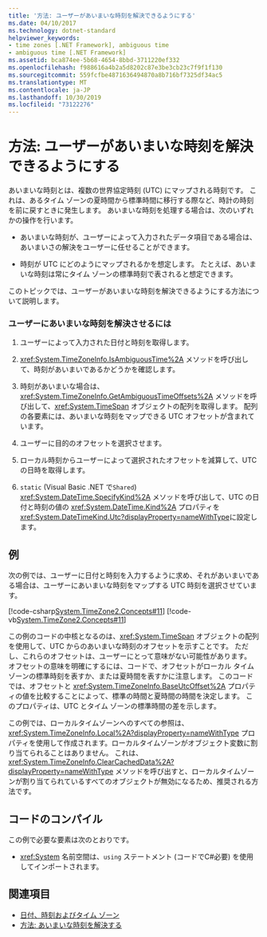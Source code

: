 ```yaml
---
title: '方法: ユーザーがあいまいな時刻を解決できるようにする'
ms.date: 04/10/2017
ms.technology: dotnet-standard
helpviewer_keywords:
- time zones [.NET Framework], ambiguous time
- ambiguous time [.NET Framework]
ms.assetid: bca874ee-5b68-4654-8bbd-3711220ef332
ms.openlocfilehash: f988616a4b2a5d8202c87e3be3cb23c7f9f1f130
ms.sourcegitcommit: 559fcfbe4871636494870a8b716bf7325df34ac5
ms.translationtype: MT
ms.contentlocale: ja-JP
ms.lasthandoff: 10/30/2019
ms.locfileid: "73122276"
---
```

# <a name="how-to-let-users-resolve-ambiguous-times"></a>方法: ユーザーがあいまいな時刻を解決できるようにする

あいまいな時刻とは、複数の世界協定時刻 (UTC) にマップされる時刻です。 これは、あるタイム ゾーンの夏時間から標準時間に移行する際など、時計の時刻を前に戻すときに発生します。 あいまいな時刻を処理する場合は、次のいずれかの操作を行います。

- あいまいな時刻が、ユーザーによって入力されたデータ項目である場合は、あいまいさの解決をユーザーに任せることができます。

- 時刻が UTC にどのようにマップされるかを想定します。 たとえば、あいまいな時刻は常にタイム ゾーンの標準時刻で表されると想定できます。

このトピックでは、ユーザーがあいまいな時刻を解決できるようにする方法について説明します。

### <a name="to-let-a-user-resolve-an-ambiguous-time"></a>ユーザーにあいまいな時刻を解決させるには

1. ユーザーによって入力された日付と時刻を取得します。

2. <xref:System.TimeZoneInfo.IsAmbiguousTime%2A> メソッドを呼び出して、時刻があいまいであるかどうかを確認します。

3. 時刻があいまいな場合は、<xref:System.TimeZoneInfo.GetAmbiguousTimeOffsets%2A> メソッドを呼び出して、<xref:System.TimeSpan> オブジェクトの配列を取得します。 配列の各要素には、あいまいな時刻をマップできる UTC オフセットが含まれています。

4. ユーザーに目的のオフセットを選択させます。

5. ローカル時刻からユーザーによって選択されたオフセットを減算して、UTC の日時を取得します。

6. `static` (Visual Basic .NET で`Shared`) <xref:System.DateTime.SpecifyKind%2A> メソッドを呼び出して、UTC の日付と時刻の値の <xref:System.DateTime.Kind%2A> プロパティを <xref:System.DateTimeKind.Utc?displayProperty=nameWithType>に設定します。

## <a name="example"></a>例

次の例では、ユーザーに日付と時刻を入力するように求め、それがあいまいである場合は、ユーザーにあいまいな時刻をマップする UTC 時刻を選択させています。

[!code-csharp[System.TimeZone2.Concepts#11](../../../samples/snippets/csharp/VS_Snippets_CLR_System/system.TimeZone2.Concepts/CS/TimeZone2Concepts.cs#11)]
[!code-vb[System.TimeZone2.Concepts#11](../../../samples/snippets/visualbasic/VS_Snippets_CLR_System/system.TimeZone2.Concepts/VB/TimeZone2Concepts.vb#11)]

この例のコードの中核となるのは、<xref:System.TimeSpan> オブジェクトの配列を使用して、UTC からのあいまいな時刻のオフセットを示すことです。 ただし、これらのオフセットは、ユーザーにとって意味がない可能性があります。 オフセットの意味を明確にするには、コードで、オフセットがローカル タイム ゾーンの標準時刻を表すか、または夏時間を表すかに注意します。 このコードでは、オフセットと <xref:System.TimeZoneInfo.BaseUtcOffset%2A> プロパティの値を比較することによって、標準の時間と夏時間の時間を決定します。 このプロパティは、UTC とタイム ゾーンの標準時間の差を示します。

この例では、ローカルタイムゾーンへのすべての参照は、<xref:System.TimeZoneInfo.Local%2A?displayProperty=nameWithType> プロパティを使用して作成されます。ローカルタイムゾーンがオブジェクト変数に割り当てられることはありません。 これは、<xref:System.TimeZoneInfo.ClearCachedData%2A?displayProperty=nameWithType> メソッドを呼び出すと、ローカルタイムゾーンが割り当てられているすべてのオブジェクトが無効になるため、推奨される方法です。

## <a name="compiling-the-code"></a>コードのコンパイル

この例で必要な要素は次のとおりです。

- <xref:System> 名前空間は、`using` ステートメント (コードでC#必要) を使用してインポートされます。

## <a name="see-also"></a>関連項目

- [日付、時刻およびタイム ゾーン](../../../docs/standard/datetime/index.md)
- [方法: あいまいな時刻を解決する](../../../docs/standard/datetime/resolve-ambiguous-times.md)
